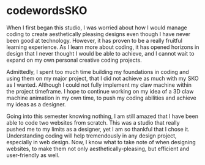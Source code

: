 # codewordsSKO

When I first began this studio, I was worried about how I would manage coding to create aesthetically pleasing designs even though I have never been good at technology. However, it has proven to be a really fruitful learning experience. As I learn more about coding, it has opened horizons in design that I never thought I would be able to achieve, and I cannot wait to expand on my own personal creative coding projects.

Admittedly, I spent too much time building my foundations in coding and using them on my major project, that I did not achieve as much with my SKO as I wanted. Although I could not fully implement my claw machine within the project timeframe. I hope to continue working on my idea of a 3D claw machine animation in my own time, to push my coding abilities and achieve my ideas as a designer. 

Going into this semester knowing nothing, I am still amazed that I have been able to code two websites from scratch. This was a studio that really pushed me to my limits as a designer, yet I am so thankful that I chose it. Understanding coding will help tremendously in any design project, especially in web design. Now, I know what to take note of when designing websites, to make them not only aesthetically-pleasing, but efficient and user-friendly as well.
